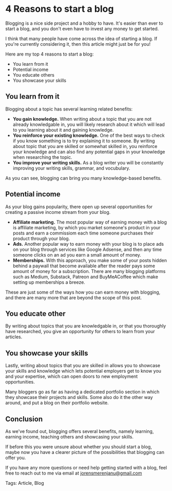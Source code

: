 # 4 Reasons to start a blog

Blogging is a nice side project and a hobby to have. It's easier than ever to start a blog, and you don't even have to invest any money to get started.

I think that many people have come across the idea of starting a blog. If you're currently considering it, then this article might just be for you!

Here are my top 4 reasons to start a blog:

* You learn from it
* Potential income
* You educate others
* You showcase your skills

## You learn from it

Blogging about a topic has several learning related benefits:

* **You gain knowledge.** When writing about a topic that you are not already knowledgable in, you will likely research about it which will lead to you learning about it and gaining knowledge.
* **You reinforce your existing knowledge.** One of the best ways to check if you know something is to try explaining it to someone. By writing about topic that you are skilled or somewhat skilled in, you reinforce your knowledge and can also find any potential gaps in your knowledge when researching the topic.
* **You improve your writing skills.** As a blog writer you will be constantly improving your writing skills, grammar, and vocubulary.

As you can see, blogging can bring you many knowledge-based benefits.

## Potential income

As your blog gains popularity, there open up several opportunities for creating a passive income stream from your blog.

  * **Affiliate marketing.** The most popular way of earning money with a blog is affiliate marketing, by which you market someone's product in your posts and earn a commissiom each time someone purchases their product through your blog.
  * **Ads.** Another popular way to earn money with your blog is to place ads on your blog through services like Google Adsense, and then any time someone clicks on an ad you earn a small amount of money.
  * **Memberships.** With this approach, you make some of your posts hidden behind a paywall that become available after the reader pays some amount of money for a subscription. There are many blogging platforms such as Medium, Substack, Patreon and BuyMeACoffee which make setting up memberships a breeze.

These are just some of the ways how you can earn money with blogging, and there are many more that are beyond the scope of this post.

## You educate other

By writing about topics that you are knowledgable in, or that you thoroughly have researched, you give an opportunity for others to learn from your articles.

## You showcase your skills

Lastly, writing about topics that you are skilled in allows you to showcase your skills and knowledge which lets potential employers get to know you and your expertise, which can open doors to new employment opportunities.

Many bloggers go as far as having a dedicated portfolio section in which they showcase their projects and skills. Some also do it the other way around, and put a blog on their portfolio website.

## Conclusion

As we've found out, blogging offers several benefits, namely learning, earning income, teaching others and showcasing your skills.

If before this you were unsure about whether you should start a blog, maybe now you have a clearer picture of the possibilities that blogging can offer you.

If you have any more questions or need help getting started with a blog, feel free to reach out to me via email at jorensmerenjanu@gmail.com

Tags:
  Article, Blog